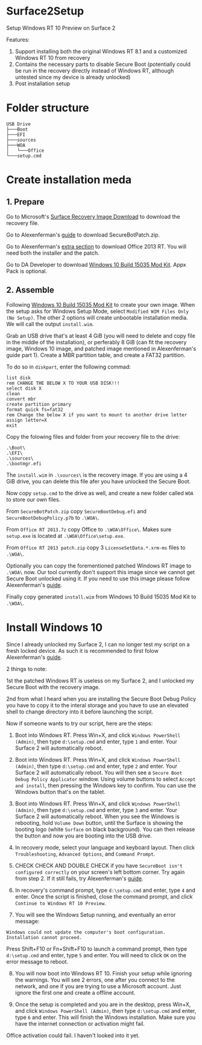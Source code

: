 # Surface2Setup
Setup Windows RT 10 Preview on Surface 2

Features:

1. Support installing both the original Windows RT 8.1 and a customized Windows RT 10 from recovery
2. Contains the necessary parts to disable Secure Boot (potentially could be run in the recovery directly instead of Windows RT, although untested since my device is already unlocked)
3. Post installation setup  

# Folder structure

    USB Drive
    ├───Boot
    ├───EFI
    ├───sources
    ├───WOA
    │   └───Office
    └───setup.cmd

# Create installation meda

## 1. Prepare

Go to Microsoft's [Surface Recovery Image Download](https://support.microsoft.com/en-us/surface-recovery-image) to download the recovery file.

Go to Alexenferman's [guide](https://www.alexenferman.com/articles/SurfaceRT/W10-OA-SurfaceRT.html) to download SecureBotPatch.zip.

Go to Alexenferman's [extra section](https://old.alexenferman.com/devices/extras-windows-10-oa) to download Office 2013 RT. You will need both the installer and the patch.

Go to DA Developer to download [Windows 10 Build 15035 Mod Kit](https://forum.xda-developers.com/t/windows-10-build-15035-mod-kit.4232301/). Appx Pack is optional.

## 2. Assemble

Following [Windows 10 Build 15035 Mod Kit](https://forum.xda-developers.com/t/windows-10-build-15035-mod-kit.4232301/) to create your own image. When the setup asks for Windows Setup Mode, select `Modified WIM Files Only (No Setup)`. The other 2 options will create unbootable installation media. We will call the output `install.wim`.

Grab an USB drive that's at least 4 GiB (you will need to delete and copy file in the middle of the installation), or perferably 8 GiB (can fit the recovery image, Windows 10 image, and patched image mentioned in Alexenferman's guide part 1). Create a MBR partition table, and create a FAT32 partition.

To do so in `diskpart`, enter the following commad:
```
list disk
rem CHANGE THE BELOW X TO YOUR USB DISK!!!
select disk X
clean
convert mbr
create partition primary
format quick fs=fat32
rem Change the below X if you want to mount to another drive letter
assign letter=X
exit
```

Copy the folowing files and folder from your recovery file to the drive:
```
.\Boot\
.\EFI\
.\sources\
.\bootmgr.efi
```

The `install.wim` in `.\sources\` is the recovery image. If you are using a 4 GiB drive, you can delete this file afer you have unlocked the Secure Boot.

Now copy `setup.cmd` to the drive as well, and create a new folder called `WOA` to store our own files.

From `SecureBotPatch.zip` copy `SecureBootDebug.efi` and `SecureBootDebugPolicy.p7b` to `.\WOA\`.

From `Office RT 2013.7z` copy Office to `.\WOA\Office\`. Makes sure `setup.exe` is located at `.\WOA\Office\setup.exe`.

From `Office RT 2013 patch.zip` copy 3 `LicenseSetData.*.xrm-ms` files to `.\WOA\`.

Optionally you can copy the forementioned patched Windows RT image to `.\WOA\` now. Our tool currently don't support this image since we cannot get Secure Boot unlocked using it. If you need to use this image please follow Alexenferman's [guide](https://www.alexenferman.com/articles/SurfaceRT/W10-OA-SurfaceRT.html).

Finally copy generated `install.wim` from Windows 10 Build 15035 Mod Kit to `.\WOA\`.

# Install Windows 10
Since I already unlocked my Surface 2, I can no longer test my script on a fresh locked device. As such it is recommended to first folow Alexenferman's [guide](https://www.alexenferman.com/articles/SurfaceRT/W10-OA-SurfaceRT.html).

2 things to note:

1st the patched Windows RT is useless on my Surface 2, and I unlocked my Secure Boot with the recovery image.

2nd from what I heard when you are installing the Secure Boot Debug Policy you have to copy it to the interal storage and you have to use an elevated shell to change directory into it before launching the script.

Now if someone wants to try our script, here are the steps:

1. Boot into Windows RT. Press Win+X, and click `Windows PowerShell (Admin)`, then type `d:\setup.cmd` and enter, type `1` and enter. Your Surface 2 will automatically reboot.

2. Boot into Windows RT. Press Win+X, and click `Windows PowerShell (Admin)`, then type `d:\setup.cmd` and enter, type `2` and enter. Your Surface 2 will automatically reboot. You will then see a `Secure Boot Debug Policy Applicator` window. Using volume buttons to select `Accept and install`, then pressing the Windows key to confirm. You can use the Windows button that's on the tablet.

3. Boot into Windows RT. Press Win+X, and click `Windows PowerShell (Admin)`, then type `d:\setup.cmd` and enter, type `3` and enter. Your Surface 2 will automatically reboot. When you see the Windows is rebooting, hold `Volume Down` button, until the Surface is showing the booting logo (white `Surface` on black background). You can then release the button and now you are booting into the USB drive.

4. In recovery mode, select your language and keyboard layout. Then click `Troubleshooting`, `Advanced Options`, and `Command Prompt`.

5. CHECK CHECK AND DOUBLE CHECK if you have `SecureBoot isn't configured correctly` on your screen's left bottom corner. Try again from step 2. If it still fails, try Alexenferman's [guide](https://www.alexenferman.com/articles/SurfaceRT/W10-OA-SurfaceRT.html).

6. In recovery's command prompt, type `d:\setup.cmd` and enter, type `4` and enter. Once the script is finished, close the command prompt, and click `Continue to Windows RT 10 Preview`. 

7. You will see the Windows Setup running, and eventually an error message:
```
Windows could not update the computer's boot configuration. Installation cannot proceed.
```
Press Shift+F10 or Fn+Shift+F10 to launch a command prompt, then type `d:\setup.cmd` and enter, type `5` and enter. You will need to click `OK` on the error message to reboot.

8. You will now boot into Windows RT 10. Finish your setup while ignoring the warnings. You will see 2 errors, one after you connect to the network, and one if you are trying to use a Microsoft account. Just ignore the first one and create a offline account.

9. Once the setup is completed and you are in the desktop, press Win+X, and click `Windows PowerShell (Admin)`, then type `d:\setup.cmd` and enter, type `6` and enter. This will finish the Windows installation. Make sure you have the internet connection or activation might fail.

Office activation could fail. I haven't looked into it yet.